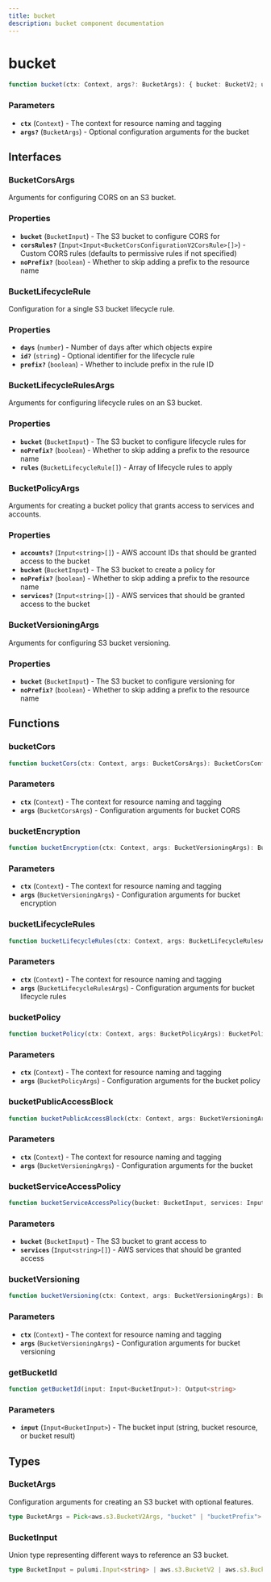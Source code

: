 ```yaml
---
title: bucket
description: bucket component documentation
---
```


# bucket

```typescript
function bucket(ctx: Context, args?: BucketArgs): { bucket: BucketV2; url: Output<string> }
```

### Parameters

- **`ctx`** (`Context`) - The context for resource naming and tagging
- **`args?`** (`BucketArgs`) - Optional configuration arguments for the bucket

## Interfaces

### BucketCorsArgs

Arguments for configuring CORS on an S3 bucket.


### Properties

- **`bucket`** (`BucketInput`) - The S3 bucket to configure CORS for
- **`corsRules?`** (`Input<Input<BucketCorsConfigurationV2CorsRule>[]>`) - Custom CORS rules (defaults to permissive rules if not specified)
- **`noPrefix?`** (`boolean`) - Whether to skip adding a prefix to the resource name

### BucketLifecycleRule

Configuration for a single S3 bucket lifecycle rule.


### Properties

- **`days`** (`number`) - Number of days after which objects expire
- **`id?`** (`string`) - Optional identifier for the lifecycle rule
- **`prefix?`** (`boolean`) - Whether to include prefix in the rule ID

### BucketLifecycleRulesArgs

Arguments for configuring lifecycle rules on an S3 bucket.


### Properties

- **`bucket`** (`BucketInput`) - The S3 bucket to configure lifecycle rules for
- **`noPrefix?`** (`boolean`) - Whether to skip adding a prefix to the resource name
- **`rules`** (`BucketLifecycleRule[]`) - Array of lifecycle rules to apply

### BucketPolicyArgs

Arguments for creating a bucket policy that grants access to services and accounts.


### Properties

- **`accounts?`** (`Input<string>[]`) - AWS account IDs that should be granted access to the bucket
- **`bucket`** (`BucketInput`) - The S3 bucket to create a policy for
- **`noPrefix?`** (`boolean`) - Whether to skip adding a prefix to the resource name
- **`services?`** (`Input<string>[]`) - AWS services that should be granted access to the bucket

### BucketVersioningArgs

Arguments for configuring S3 bucket versioning.


### Properties

- **`bucket`** (`BucketInput`) - The S3 bucket to configure versioning for
- **`noPrefix?`** (`boolean`) - Whether to skip adding a prefix to the resource name

## Functions

### bucketCors

```typescript
function bucketCors(ctx: Context, args: BucketCorsArgs): BucketCorsConfigurationV2
```

### Parameters

- **`ctx`** (`Context`) - The context for resource naming and tagging
- **`args`** (`BucketCorsArgs`) - Configuration arguments for bucket CORS

### bucketEncryption

```typescript
function bucketEncryption(ctx: Context, args: BucketVersioningArgs): BucketServerSideEncryptionConfigurationV2
```

### Parameters

- **`ctx`** (`Context`) - The context for resource naming and tagging
- **`args`** (`BucketVersioningArgs`) - Configuration arguments for bucket encryption

### bucketLifecycleRules

```typescript
function bucketLifecycleRules(ctx: Context, args: BucketLifecycleRulesArgs): BucketLifecycleConfigurationV2
```

### Parameters

- **`ctx`** (`Context`) - The context for resource naming and tagging
- **`args`** (`BucketLifecycleRulesArgs`) - Configuration arguments for bucket lifecycle rules

### bucketPolicy

```typescript
function bucketPolicy(ctx: Context, args: BucketPolicyArgs): BucketPolicy
```

### Parameters

- **`ctx`** (`Context`) - The context for resource naming and tagging
- **`args`** (`BucketPolicyArgs`) - Configuration arguments for the bucket policy

### bucketPublicAccessBlock

```typescript
function bucketPublicAccessBlock(ctx: Context, args: BucketVersioningArgs): BucketPublicAccessBlock
```

### Parameters

- **`ctx`** (`Context`) - The context for resource naming and tagging
- **`args`** (`BucketVersioningArgs`) - Configuration arguments for the bucket

### bucketServiceAccessPolicy

```typescript
function bucketServiceAccessPolicy(bucket: BucketInput, services: Input<string>[]): Output<GetPolicyDocumentResult>
```

### Parameters

- **`bucket`** (`BucketInput`) - The S3 bucket to grant access to
- **`services`** (`Input<string>[]`) - AWS services that should be granted access

### bucketVersioning

```typescript
function bucketVersioning(ctx: Context, args: BucketVersioningArgs): BucketVersioningV2
```

### Parameters

- **`ctx`** (`Context`) - The context for resource naming and tagging
- **`args`** (`BucketVersioningArgs`) - Configuration arguments for bucket versioning

### getBucketId

```typescript
function getBucketId(input: Input<BucketInput>): Output<string>
```

### Parameters

- **`input`** (`Input<BucketInput>`) - The bucket input (string, bucket resource, or bucket result)

## Types

### BucketArgs

Configuration arguments for creating an S3 bucket with optional features.

```typescript
type BucketArgs = Pick<aws.s3.BucketV2Args, "bucket" | "bucketPrefix"> & { allowCors?: boolean; encrypted?: boolean; lifecycleRules?: BucketLifecycleRule[]; noPrefix?: boolean; noProtect?: boolean; policy?: Omit<BucketPolicyArgs, "bucket" | "noPrefix">; public?: boolean; versioned?: boolean }
```

### BucketInput

Union type representing different ways to reference an S3 bucket.

```typescript
type BucketInput = pulumi.Input<string> | aws.s3.BucketV2 | aws.s3.Bucket | aws.s3.GetBucketResult
```

